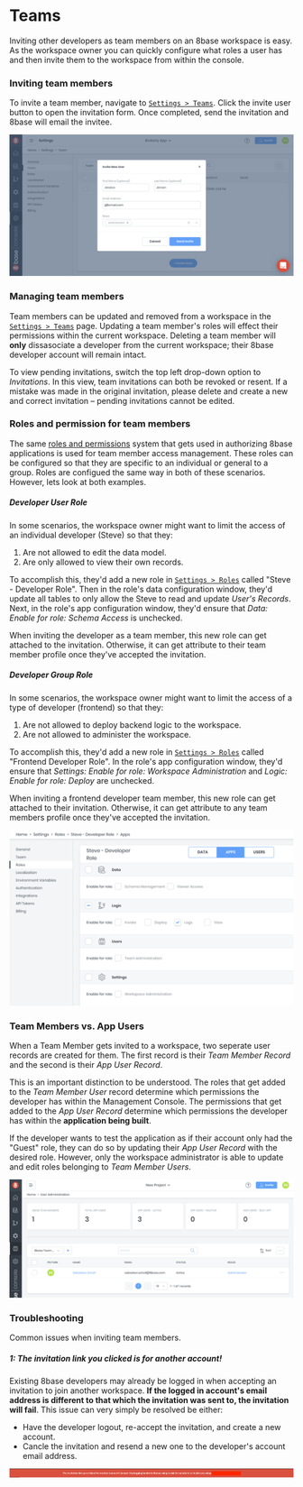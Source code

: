 # Teams
Inviting other developers as team members on an 8base workspace is easy. As the workspace owner you can quickly configure what roles a user has and then invite them to the workspace from within the console. 

### Inviting team members
To invite a team member, navigate to [`Settings > Teams`](https://app.8base.com/settings/team). Click the invite user button to open the invitation form. Once completed, send the invitation and 8base will email the invitee.

![Invite a team member to 8base](../.gitbook/assets/invite-new-team-member.png)

### Managing team members
Team members can be updated and removed from a workspace in the [`Settings > Teams`](https://app.8base.com/settings/team) page. Updating a team member's roles will effect their permissions within the current workspace. Deleting a team member will **only** dissasociate a developer from the current workspace; their 8base developer account will remain intact.

To view pending invitations, switch the top left drop-down option to *Invitations*. In this view, team invitations can both be revoked or resent. If a mistake was made in the original invitation, please delete and create a new and correct invitation – pending invitations cannot be edited.

### Roles and permission for team members
The same [roles and permissions](./roles-and-permissions.md) system that gets used in authorizing 8base applications is used for team member access management. These roles can be configured so that they are specific to an individual or general to a group. Roles are configued the same way in both of these scenarios. However, lets look at both examples.

##### Developer User Role
In some scenarios, the workspace owner might want to limit the access of an individual developer (Steve) so that they:

1. Are not allowed to edit the data model.
2. Are only allowed to view their own records.

To accomplish this, they'd add a new role in [`Settings > Roles`](https://app.8base.com/settings/roles) called "Steve - Developer Role". Then in the role's data configuration window, they'd update all tables to only allow the Steve to read and update *User's Records*. Next, in the role's app configuration window, they'd ensure that *Data: Enable for role: Schema Access* is unchecked.

When inviting the developer as a team member, this new role can get attached to the invitation. Otherwise, it can get attribute to their team member profile once they've accepted the invitation.

##### Developer Group Role
In some scenarios, the workspace owner might want to limit the access of a type of developer (frontend) so that they:

1. Are not allowed to deploy backend logic to the workspace.
2. Are not allowed to administer the workspace.

To accomplish this, they'd add a new role in [`Settings > Roles`](https://app.8base.com/settings/roles) called "Frontend Developer Role". In the role's app configuration window, they'd ensure that *Settings: Enable for role: Workspace Administration* and *Logic: Enable for role: Deploy* are unchecked.

When inviting a frontend developer team member, this new role can get attached to their invitation. Otherwise, it can get attribute to any team members profile once they've accepted the invitation.

![Configuring a team member role in 8base](../.gitbook/assets/team-developer-role.png)

### Team Members vs. App Users
When a Team Member gets invited to a workspace, two seperate user records are created for them. The first record is their *Team Member Record* and the second is their *App User Record*.

This is an important distinction to be understood. The roles that get added to the *Team Member User* record determine which permissions the developer has within the Management Console. The permissions that get added to the *App User Record* determine which permissions the developer has within the **application being built**.

If the developer wants to test the application as if their account only had the "Guest" role, they can do so by updating their *App User Record* with the desired role. However, only the workspace administrator is able to update and edit roles belonging to *Team Member Users*.

![Team members vs. app users](../.gitbook/assets/team-users-members.png)

### Troubleshooting
Common issues when inviting team members.

##### 1: The invitation link you clicked is for another account!

Existing 8base developers may already be logged in when accepting an invitation to join another workspace. **If the logged in account's email address is different to that which the invitation was sent to, the invitation will fail**. This issue can very simply be resolved be either:

* Have the developer logout, re-accept the invitation, and create a new account.
* Cancle the invitation and resend a new one to the developer's account email address.

![Team member invite sent to another account error](../.gitbook/assets/invitation-sent-to-other-accout.png)